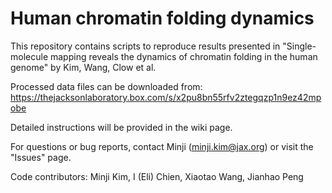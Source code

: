 # Human chromatin folding dynamics
This repository contains scripts to reproduce results presented in "Single-molecule mapping reveals the dynamics of chromatin folding in the human genome" by Kim, Wang, Clow et al. 

Processed data files can be downloaded from: https://thejacksonlaboratory.box.com/s/x2pu8bn55rfv2ztegqzp1n9ez42mpobe

Detailed instructions will be provided in the wiki page. 

For questions or bug reports, contact Minji (minji.kim@jax.org) or visit the "Issues" page. 

Code contributors: Minji Kim, I (Eli) Chien, Xiaotao Wang, Jianhao Peng
